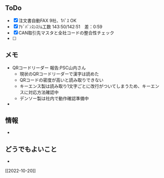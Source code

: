 ## ToDo
- [x] 注文書自動FAX 9社、1ﾊﾟｽ OK
- [x] ｱﾄﾞﾊﾞﾝｽｼｽﾃﾑ工数 143:50/142:51　差：0:59
- [x] CAN取引先マスタと全社コードの整合性チェック
- [ ] 


## メモ
- QRコードリーダー 報告:PSC山内さん
	- 現状のQRコードリーダーで漢字は読めた
	- QRコードの密度が高いと読み取りできない
	- キーエンス製は読み取り1文字ごとに改行がついてしまうため、キーエンスに対応方法確認中
	- デンソー製は社内で動作確認準備中
- 


## 情報
- 


## どうでもよいこと
- 


[[2022-10-20]]


